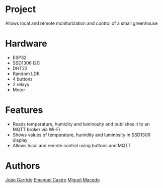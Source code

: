 # Project

Allows local and remote monitorization and control of a small greenhouse 

# Hardware

* ESP32
* SSD1306 I2C
* DHT22
* Random LDR
* 4 buttons
* 2 relays
* Motor

# Features

* Reads temperature, humidity and luminosity and publishes it to an MQTT broker via Wi-Fi
* Shows values of temperature, humidity and luminosity in SSD1306 display
* Allows local and remote control using buttons and MQTT

# Authors

[João Garrido](https://github.com/JoaoGarrido)
[Emanuel Castro](https://github.com/EmanCastro)
[Miguel Macedo](https://github.com/MiguelMMacedo)